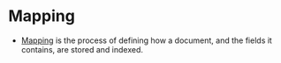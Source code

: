# Mapping
- [Mapping](https://www.elastic.co/guide/en/elasticsearch/reference/current/mapping.html) is the process of defining how a document, and the fields it contains, are stored and indexed. 